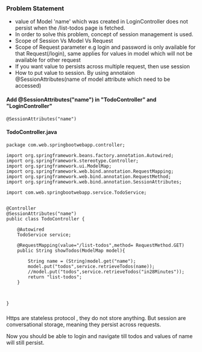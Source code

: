 
### Problem Statement
- value of Model 'name' which was created in LoginController does not persist when the /list-todos page is fetched.
- In order to solve this problem, concept of session management is used.
- Scope of Session Vs Model Vs Request
- Scope of Request parameter e.g login and password is only available for that Request(/login), same applies for values in model which will not be available for other request
- If you want value to persists across multiple request, then use session
- How to put value to session. By using annotaion @SessionAttributes(name of model attribute which need to be accessed)

#### Add @SessionAttributes("name") in "TodoController" and "LoginController"
```
@SessionAttributes("name")
```
#### TodoController.java
```
package com.web.springbootwebapp.controller;

import org.springframework.beans.factory.annotation.Autowired;
import org.springframework.stereotype.Controller;
import org.springframework.ui.ModelMap;
import org.springframework.web.bind.annotation.RequestMapping;
import org.springframework.web.bind.annotation.RequestMethod;
import org.springframework.web.bind.annotation.SessionAttributes;

import com.web.springbootwebapp.service.TodoService;


@Controller
@SessionAttributes("name")
public class TodoController {

	@Autowired
	TodoService service;
	
	@RequestMapping(value="/list-todos",method= RequestMethod.GET)	
	public String showTodos(ModelMap model){	
		
		String name = (String)model.get("name");
		model.put("todos",service.retrieveTodos(name));
		//model.put("todos",service.retrieveTodos("in28Minutes"));
		return "list-todos";
	}
	
	
	
}

```
###
Https are stateless protocol , they do not store anything. But session are conversational storage, meaning they persist across requests.

Now you should be able to login and navigate till todos and values of name will still persist.
